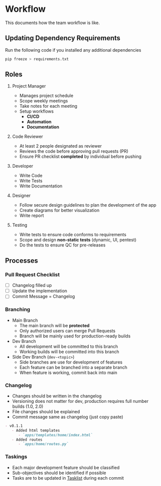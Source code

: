 # Workflow
This documents how the team workflow is like.

## Updating Dependency Requirements
Run the following code if you installed any additional dependencies

```sh
pip freeze > requirements.txt
```

## Roles
1. Project Manager
   - Manages project schedule
   - Scope weekly meetings
   - Take notes for each meeting
   - Setup workflows
     - **CI/CD**
     - **Automation**
     - **Documentation**

2. Code Reviewer
   - At least 2 people designated as reviewer
   - Reviews the code before approving pull requests (PR)
   - Ensure PR checklist **completed** by individual before pushing

3. Developer
   - Write Code
   - Write Tests
   - Write Documentation

4. Designer
   - Follow secure design guidelines to plan the development of the app
   - Create diagrams for better visualization
   - Write report

5. Testing
   - Write tests to ensure code conforms to requirements
   - Scope and design **non-static tests** (dynamic, UI, pentest)
   - Do the tests to ensure QC for pre-releases

## Processes

### Pull Request Checklist
- [ ] Changelog filled up
- [ ] Update the implementation
- [ ] Commit Message = Changelog

### Branching
- Main Branch
  - The main branch will be **protected**
  - Only authorized users can merge Pull Requests
  - Branch will be mainly used for production-ready builds
- Dev Branch
  - All development will be committed to this branch
  - Working builds will be committed into this branch
- Side Dev Branch (`dev-<topic>`)
  - Side branches are use for development of features
  - Each feature can be branched into a separate branch
  - When feature is working, commit back into main

### Changelog
- Changes should be written in the changelog
- Versioning does not matter for dev, production requires full number builds (1.0, 2.0)
- File changes should be explained
- Commit message same as changelog (just copy paste)

```md
- v0.1.1
   - Added html templates
      - `apps/templates/home/index.html`
   - Added routes
      - `apps/home/routes.py`
```

### Taskings
- Each major development feature should be classified
- Sub-objectives should be identified if possible
- Tasks are to be updated in [Tasklist](/docs/devnotes/tasklist.md) during each commit